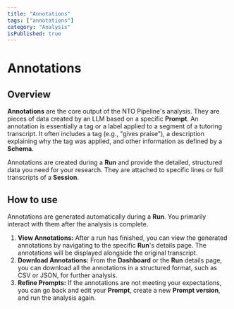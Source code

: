 ```yaml
---
title: "Annotations"
tags: ["annotations"]
category: "Analysis"
isPublished: true
---
```


# Annotations

## Overview

**Annotations** are the core output of the NTO Pipeline's analysis. They are pieces of data created by an LLM based on a specific **Prompt**. An annotation is essentially a tag or a label applied to a segment of a tutoring transcript. It often includes a tag (e.g., "gives praise"), a description explaining why the tag was applied, and other information as defined by a **Schema**.

Annotations are created during a **Run** and provide the detailed, structured data you need for your research. They are attached to specific lines or full transcripts of a **Session**.

## How to use

Annotations are generated automatically during a **Run**. You primarily interact with them after the analysis is complete.

1.  **View Annotations:** After a run has finished, you can view the generated annotations by navigating to the specific **Run**'s details page. The annotations will be displayed alongside the original transcript.
2.  **Download Annotations:** From the **Dashboard** or the **Run** details page, you can download all the annotations in a structured format, such as CSV or JSON, for further analysis.
3.  **Refine Prompts:** If the annotations are not meeting your expectations, you can go back and edit your **Prompt**, create a new **Prompt version**, and run the analysis again.
